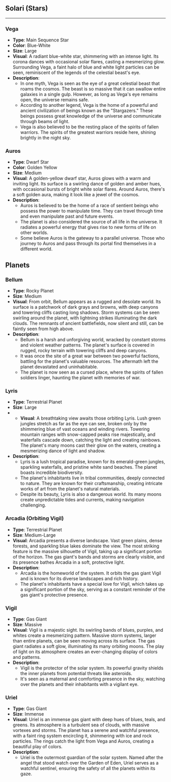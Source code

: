 
## **Solari (Stars)**

---
### **Vega**
- **Type**: Main Sequence Star
- **Color**: Blue-White
- **Size**: Large
- **Visual**: A radiant blue-white star, shimmering with an intense light. Its corona dances with occasional solar flares, casting a mesmerizing glow. Surrounding Vega, a faint halo of blue and white light particles can be seen, reminiscent of the legends of the celestial beast's eye.
- **Description**: 
  - In one myth, Vega is seen as the eye of a great celestial beast that roams the cosmos. The beast is so massive that it can swallow entire galaxies in a single gulp. However, as long as Vega's eye remains open, the universe remains safe.
  - According to another legend, Vega is the home of a powerful and ancient civilization of beings known as the "Stargazers." These beings possess great knowledge of the universe and communicate through beams of light.
  - Vega is also believed to be the resting place of the spirits of fallen warriors. The spirits of the greatest warriors reside here, shining brightly in the night sky.

### **Auros**
- **Type**: Dwarf Star
- **Color**: Golden Yellow
- **Size**: Medium
- **Visual**: A golden-yellow dwarf star, Auros glows with a warm and inviting light. Its surface is a swirling dance of golden and amber hues, with occasional bursts of bright white solar flares. Around Auros, there's a soft golden aura, making it look like a jewel of the cosmos.
- **Description**: 
  - Auros is believed to be the home of a race of sentient beings who possess the power to manipulate time. They can travel through time and even manipulate past and future events.
  - The planet is also considered the source of all life in the universe. It radiates a powerful energy that gives rise to new forms of life on other worlds.
  - Some believe Auros is the gateway to a parallel universe. Those who journey to Auros and pass through its portal find themselves in a different world.


## **Planets**
### **Bellum**
- **Type**: Rocky Planet
- **Size**: Medium
- **Visual**: From orbit, Bellum appears as a rugged and desolate world. Its surface is a patchwork of dark grays and browns, with deep canyons and towering cliffs casting long shadows. Storm systems can be seen swirling around the planet, with lightning strikes illuminating the dark clouds. The remnants of ancient battlefields, now silent and still, can be faintly seen from high above.
- **Description**: 
  - Bellum is a harsh and unforgiving world, wracked by constant storms and violent weather patterns. The planet's surface is covered in rugged, rocky terrain with towering cliffs and deep canyons.
  - It was once the site of a great war between two powerful factions, battling for the planet's valuable resources. The aftermath left the planet devastated and uninhabitable.
  - The planet is now seen as a cursed place, where the spirits of fallen soldiers linger, haunting the planet with memories of war.

### **Lyris**
- **Type**: Terrestrial Planet
- **Size**: Large
- - **Visual**: A breathtaking view awaits those orbiting Lyris. Lush green jungles stretch as far as the eye can see, broken only by the shimmering blue of vast oceans and winding rivers. Towering mountain ranges with snow-capped peaks rise majestically, and waterfalls cascade down, catching the light and creating rainbows. The planet's many moons cast their glow on the waters, creating a mesmerizing dance of light and shadow.
- **Description**: 
  - Lyris is a lush tropical paradise, known for its emerald-green jungles, sparkling waterfalls, and pristine white sand beaches. The planet boasts incredible biodiversity.
  - The planet's inhabitants live in tribal communities, deeply connected to nature. They are known for their craftsmanship, creating intricate works of art from the planet's natural materials.
  - Despite its beauty, Lyris is also a dangerous world. Its many moons create unpredictable tides and currents, making navigation challenging.

### **Arcadia (Orbiting Vigil)**
- **Type**: Terrestrial Planet
- **Size**: Medium-Large
- **Visual**: Arcadia presents a diverse landscape. Vast green plains, dense forests, and sparkling blue lakes dominate the view. The most striking feature is the massive silhouette of Vigil, taking up a significant portion of the horizon. The gas giant's bands and storms are clearly visible, and its presence bathes Arcadia in a soft, protective light.
- **Description**: 
  - Arcadia is the homeworld of the system. It orbits the gas giant Vigil and is known for its diverse landscapes and rich history.
  - The planet's inhabitants have a special love for Vigil, which takes up a significant portion of the sky, serving as a constant reminder of the gas giant's protective presence.

### **Vigil**
- **Type**: Gas Giant
- **Size**: Massive
- **Visual**: Vigil is a majestic sight. Its swirling bands of blues, purples, and whites create a mesmerizing pattern. Massive storm systems, larger than entire planets, can be seen moving across its surface. The gas giant radiates a soft glow, illuminating its many orbiting moons. The play of light on its atmosphere creates an ever-changing display of colors and patterns.
- **Description**: 
  - Vigil is the protector of the solar system. Its powerful gravity shields the inner planets from potential threats like asteroids.
  - It's seen as a maternal and comforting presence in the sky, watching over the planets and their inhabitants with a vigilant eye.

### **Uriel**
- **Type**: Gas Giant
- **Size**: Immense
- **Visual**: Uriel is an immense gas giant with deep hues of blues, teals, and greens. Its atmosphere is a turbulent sea of clouds, with massive vortexes and storms. The planet has a serene and watchful presence, with a faint ring system encircling it, shimmering with ice and rock particles. The rings catch the light from Vega and Auros, creating a beautiful play of colors.
- **Description**: 
  - Uriel is the outermost guardian of the solar system. Named after the angel that stood watch over the Garden of Eden, Uriel serves as a watchful sentinel, ensuring the safety of all the planets within its gaze.
